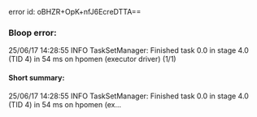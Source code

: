 error id: oBHZR+OpK+nfJ6EcreDTTA==
### Bloop error:

25/06/17 14:28:55 INFO TaskSetManager: Finished task 0.0 in stage 4.0 (TID 4) in 54 ms on hpomen (executor driver) (1/1)
#### Short summary: 

25/06/17 14:28:55 INFO TaskSetManager: Finished task 0.0 in stage 4.0 (TID 4) in 54 ms on hpomen (ex...